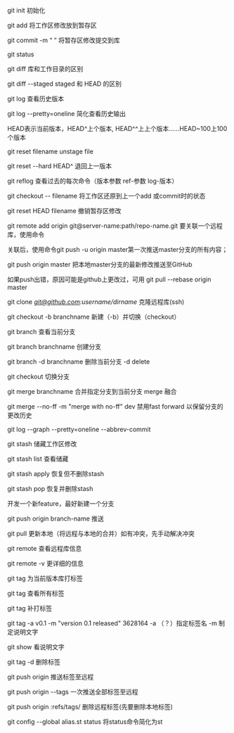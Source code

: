git init	初始化

git add	将工作区修改放到暂存区

git commit -m “ ” 将暂存区修改提交到库

git status

git diff	库和工作目录的区别

git diff --staged	staged 和 HEAD 的区别



git log	查看历史版本

git log --pretty=oneline 简化查看历史输出

HEAD表示当前版本，HEAD^上个版本, HEAD^^上上个版本......HEAD~100上100个版本

git reset filename			unstage file

git reset --hard HEAD^	退回上一版本

git reflog	查看过去的每次命令（版本参数 ref-参数  log-版本）

git checkout -- filename	将工作区还原到上一个add 或commit时的状态

git reset HEAD filename	撤销暂存区修改

git remote add origin git@server-name:path/repo-name.git	要关联一个远程库，使用命令

关联后，使用命令git push -u origin master第一次推送master分支的所有内容；



git push origin master	把本地master分支的最新修改推送至GitHub

如果push出错，原因可能是github上更改过，可用 git pull --rebase origin master

git clone *git@github.com:username/dirname*   克隆远程库(ssh)

git checkout -b branchname	新建（-b）并切换（checkout）

git branch	查看当前分支

git branch branchname	创建分支

git branch -d branchname	删除当前分支 -d delete

git checkout	切换分支

git merge branchname	合并指定分支到当前分支 merge 融合

git merge --no-ff -m "merge with no-ff" dev 禁用fast forward 以保留分支的更改历史

git log --graph --pretty=oneline --abbrev-commit

git stash 储藏工作区修改

git stash list 查看储藏

git stash apply 恢复但不删除stash

git stash pop 恢复并删除stash

开发一个新feature，最好新建一个分支

git push origin branch-name 推送

git pull 更新本地（将远程与本地的合并）如有冲突，先手动解决冲突

git remote 查看远程库信息

git remote -v 更详细的信息

git tag <name> 为当前版本库打标签

git tag 查看所有标签

git tag <tagname> <commit id> 补打标签

git tag -a v0.1 -m "version 0.1 released" 3628164		-a （？）指定标签名 -m 制定说明文字

git show <tagname> 看说明文字

git tag -d <tagname> 删除标签

git push origin <tagname> 推送标签至远程

git push origin --tags 一次推送全部标签至远程

git push origin :refs/tags/<tagname> 删除远程标签(先要删除本地标签)

git config --global alias.st status 将status命令简化为st

